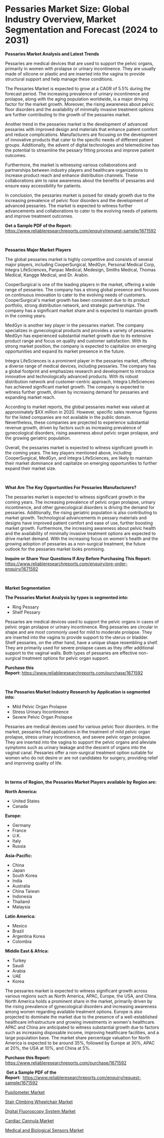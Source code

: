 <p><h1>Pessaries Market Size: Global Industry Overview, Market Segmentation and Forecast (2024 to 2031)</h1></p><p><strong>Pessaries Market Analysis and Latest Trends</strong></p>
<p><p>Pessaries are medical devices that are used to support the pelvic organs, primarily in women with prolapse or urinary incontinence. They are usually made of silicone or plastic and are inserted into the vagina to provide structural support and help manage these conditions.</p><p>The Pessaries Market is expected to grow at a CAGR of 5.5% during the forecast period. The increasing prevalence of urinary incontinence and prolapse, along with the aging population worldwide, is a major driving factor for the market growth. Moreover, the rising awareness about pelvic floor disorders and the availability of minimally invasive treatment options are further contributing to the growth of the pessaries market.</p><p>Another trend in the pessaries market is the development of advanced pessaries with improved design and materials that enhance patient comfort and reduce complications. Manufacturers are focusing on the development of innovative products that cater to the specific needs of different patient groups. Additionally, the advent of digital technologies and telemedicine has the potential to streamline the pessary fitting process and improve patient outcomes.</p><p>Furthermore, the market is witnessing various collaborations and partnerships between industry players and healthcare organizations to increase product reach and enhance distribution channels. These collaborations aim to raise awareness about the benefits of pessaries and ensure easy accessibility for patients.</p><p>In conclusion, the pessaries market is poised for steady growth due to the increasing prevalence of pelvic floor disorders and the development of advanced pessaries. The market is expected to witness further advancements and collaborations to cater to the evolving needs of patients and improve treatment outcomes.</p></p>
<p><strong>Get a Sample PDF of the Report:&nbsp;</strong> <a href="https://www.reliableresearchreports.com/enquiry/request-sample/1671592">https://www.reliableresearchreports.com/enquiry/request-sample/1671592</a></p>
<p>&nbsp;</p>
<p><strong>Pessaries Major Market Players</strong></p>
<p><p>The global pessaries market is highly competitive and consists of several major players, including CooperSurgical, MedGyn, Personal Medical Corp, Integra LifeSciences, Panpac Medical, Medesign, Smiths Medical, Thomas Medical, Kangge Medical, and Dr. Arabin.</p><p>CooperSurgical is one of the leading players in the market, offering a wide range of pessaries. The company has a strong global presence and focuses on continuous innovation to cater to the evolving needs of customers. CooperSurgical's market growth has been consistent due to its product portfolio, strong distribution network, and strategic partnerships. The company has a significant market share and is expected to maintain growth in the coming years.</p><p>MedGyn is another key player in the pessaries market. The company specializes in gynecological products and provides a variety of pessaries. MedGyn has experienced substantial market growth due to its extensive product range and focus on quality and customer satisfaction. With its strong market position, the company is expected to capitalize on emerging opportunities and expand its market presence in the future.</p><p>Integra LifeSciences is a prominent player in the pessaries market, offering a diverse range of medical devices, including pessaries. The company has a global footprint and emphasizes research and development to introduce innovative and technologically advanced products. With its robust distribution network and customer-centric approach, Integra LifeSciences has achieved significant market growth. The company is expected to witness further growth, driven by increasing demand for pessaries and expanding market reach.</p><p>According to market reports, the global pessaries market was valued at approximately $XX million in 2020. However, specific sales revenue figures for the listed companies are not available in the public domain. Nevertheless, these companies are projected to experience substantial revenue growth, driven by factors such as increasing prevalence of gynecological disorders, rising awareness about pelvic organ prolapse, and the growing geriatric population.</p><p>Overall, the pessaries market is expected to witness significant growth in the coming years. The key players mentioned above, including CooperSurgical, MedGyn, and Integra LifeSciences, are likely to maintain their market dominance and capitalize on emerging opportunities to further expand their market size.</p></p>
<p>&nbsp;</p>
<p><strong>What Are The Key Opportunities For Pessaries Manufacturers?</strong></p>
<p><p>The pessaries market is expected to witness significant growth in the coming years. The increasing prevalence of pelvic organ prolapse, urinary incontinence, and other gynecological disorders is driving the demand for pessaries. Additionally, the rising geriatric population is also contributing to market growth. Technological advancements in pessary materials and designs have improved patient comfort and ease of use, further boosting market growth. Furthermore, the increasing awareness about pelvic health and the availability of minimally invasive treatment options are expected to drive market demand. With the increasing focus on women's health and the growing adoption of pessaries as a non-surgical treatment, the future outlook for the pessaries market looks promising.</p></p>
<p><strong>Inquire or Share Your Questions If Any Before Purchasing This Report:</strong> <a href="https://www.reliableresearchreports.com/enquiry/pre-order-enquiry/1671592">https://www.reliableresearchreports.com/enquiry/pre-order-enquiry/1671592</a></p>
<p>&nbsp;</p>
<p><strong>Market Segmentation</strong></p>
<p><strong>The Pessaries Market Analysis by types is segmented into:</strong></p>
<p><ul><li>Ring Pessary</li><li>Shelf Pessary</li></ul></p>
<p><p>Pessaries are medical devices used to support the pelvic organs in cases of pelvic organ prolapse or urinary incontinence. Ring pessaries are circular in shape and are most commonly used for mild to moderate prolapse. They are inserted into the vagina to provide support to the uterus or bladder. Shelf pessaries, on the other hand, have a unique shape resembling a shelf. They are primarily used for severe prolapse cases as they offer additional support to the vaginal walls. Both types of pessaries are effective non-surgical treatment options for pelvic organ support.</p></p>
<p><strong>Purchase this Report:&nbsp;</strong><a href="https://www.reliableresearchreports.com/purchase/1671592">https://www.reliableresearchreports.com/purchase/1671592</a></p>
<p>&nbsp;</p>
<p><strong>The Pessaries Market Industry Research by Application is segmented into:</strong></p>
<p><ul><li>Mild Pelvic Organ Prolapse</li><li>Stress Urinary Incontinence</li><li>Severe Pelvic Organ Prolapse</li></ul></p>
<p><p>Pessaries are medical devices used for various pelvic floor disorders. In the market, pessaries find applications in the treatment of mild pelvic organ prolapse, stress urinary incontinence, and severe pelvic organ prolapse. They are inserted into the vagina to support the pelvic organs and alleviate symptoms such as urinary leakage and the descent of organs into the vaginal canal. Pessaries offer a non-surgical treatment option suitable for women who do not desire or are not candidates for surgery, providing relief and improving quality of life.</p></p>
<p>&nbsp;</p>
<p><strong>In terms of Region, the Pessaries Market Players available by Region are:</strong></p>
<p>
    <p> <strong> North America: </strong>
        <ul>
            <li>United States</li>
            <li>Canada</li>
        </ul>
        </p> 
    <p> <strong> Europe: </strong>
        <ul>
            <li>Germany</li>
            <li>France</li>
            <li>U.K.</li>
            <li>Italy</li>
            <li>Russia</li>
        </ul>
        </p> 
    <p> <strong> Asia-Pacific: </strong>
        <ul>
            <li>China</li>
            <li>Japan</li>
            <li>South Korea</li>
            <li>India</li>
            <li>Australia</li>
            <li>China Taiwan</li>
            <li>Indonesia</li>
            <li>Thailand</li>
            <li>Malaysia</li>
        </ul>
        </p> 
    <p> <strong> Latin America: </strong>
        <ul>
            <li>Mexico</li>
            <li>Brazil</li>
            <li>Argentina Korea</li>
            <li>Colombia</li>
        </ul>
        </p> 
    <p> <strong> Middle East & Africa: </strong>
        <ul>
            <li>Turkey</li>
            <li>Saudi</li>
            <li>Arabia</li>
            <li>UAE</li>
            <li>Korea</li>
        </ul>
    </p>
    </p>
<p><p>The pessaries market is expected to witness significant growth across various regions such as North America, APAC, Europe, the USA, and China. North America holds a prominent share in the market, primarily driven by the rising prevalence of gynecological disorders and increasing awareness among women regarding available treatment options. Europe is also projected to dominate the market due to the presence of a well-established healthcare infrastructure and growing investments in women's healthcare. APAC and China are anticipated to witness substantial growth due to factors such as increasing disposable income, improving healthcare facilities, and a large population base. The market share percentage valuation for North America is expected to be around 35%, followed by Europe at 30%, APAC at 20%, the USA at 10%, and China at 5%.</p></p>
<p><strong>Purchase this Report: </strong><a href="https://www.reliableresearchreports.com/purchase/1671592">https://www.reliableresearchreports.com/purchase/1671592</a></p>
<p>&nbsp;<strong>Get a Sample PDF of the Report:&nbsp;&nbsp;</strong><a href="https://www.reliableresearchreports.com/enquiry/request-sample/1671592">https://www.reliableresearchreports.com/enquiry/request-sample/1671592</a></p>
<p><strong></strong></p>
<p><p><a href="https://github.com/rahu1503/Market-Research-Report-List-2/blob/main/pupilometer-market.md">Pupilometer Market</a></p><p><a href="https://github.com/dzharov81/Market-Research-Report-List-2/blob/main/stair-climbing-wheelchair-market.md">Stair Climbing Wheelchair Market</a></p><p><a href="https://github.com/gshchiplitsov/Market-Research-Report-List-2/blob/main/digital-fluoroscopy-system-market.md">Digital Fluoroscopy System Market</a></p><p><a href="https://github.com/ambrozg/Market-Research-Report-List-2/blob/main/cardiac-cannula-market.md">Cardiac Cannula Market</a></p><p><a href="https://github.com/rahu1501/Market-Research-Report-List-2/blob/main/medical-and-biological-sensors-market.md">Medical and Biological Sensors Market</a></p></p>